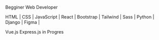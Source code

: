 Begginer Web Developer 

HTML | CSS | JavaScript | React | Bootstrap | Tailwind | Sass | Python | Django | Figma |

Vue.js Express.js in Progres
